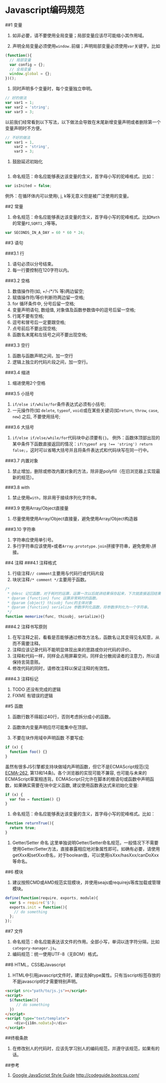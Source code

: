 Javascript编码规范
===

##1 变量

1. 如非必要，请不要使用全局变量；局部变量应该尽可能缩小其作用域。

1. 声明全局变量必须使用`window.`前缀；声明局部变量必须使用`var`关键字。比如  
```js
(function(){
  // 局部变量
  var config = {};
  // 全局变量
  window.global = {};
})();
```
1. 同时声明多个变量时，每个变量独立申明。
```js
// 好的做法
var var1 = 1;
var var2 = 'string';
var var3 = 3;
```
以前我们经常看到以下写法，以下做法会导致在末尾新增变量声明或者删除第一个变量声明时不方便。
```js
// 不好的做法
var var1 = 1,
    var2 = 'string',
    var3 = 3;
```
1. 鼓励延迟初始化
```js
```
1. 命名规范：命名应能够表达该变量的含义，首字母小写的驼峰格式。比如：
```js
var isInited = false;
```
例外：在循环体内可以使用i, j, k等无意义但是被广泛使用的变量。

##2 常量
1. 命名规范：命名应能够表达该变量的含义，首字母小写的驼峰格式。比如`Math`的常量`PI`,`SQRT1_2`等等。

```js
var SECONDS_IN_A_DAY = 60 * 60 * 24;
```

##3 语句

###3.1 行
1. 语句必须以分号结束。
1. 每一行要控制在120字符以内。

###3.2 空格
1. 数值操作符(如, +/-/*/% 等)两边留空;
2. 赋值操作符/等价判断符两边留一空格;
3. for 循环条件中, 分号后留一空格;
4. 变量声明语句, 数组值, 对象值及函数参数值中的逗号后留一空格;
5. 行尾不要有空格;
6. 逗号和冒号后一定要跟空格;
7. 点号前后不要出现空格;
8. 函数名末尾和左括号之间不要出现空格;

###3.3 空行
1. 函数与函数声明之间，加一空行
1. 逻辑上独立的代码片段之间，加一空行。

###3.4 缩进
1. 缩进使用2个空格

###3.5 小括号
1. `if/else if/while/for`条件表达式必须有小括号;
1. 一元操作符(如 `delete`, `typeof`, `void`)或在某些关键词(如`return`, `throw`, `case`, `new`) 之后, 不要使用括号;

###3.6 大括号
1. `if/else if/else/while/for`代码块中必须要有`{}`。
例外：函数体顶部出现的某中条件下函数直接返回的情况：`if(typeof arg !== 'string') return false;`，这时可以省略大括号并且将条件表达式和代码块写在同一行中。

###3.7 内置对象
1. 禁止增加，删除或修改内置对象的方法，除非是polyfill（在旧浏览器上实现最新的规范）。

###3.8 with
1. 禁止使用`with`，除非用于接续序列化字符串。

###3.9 使用Array/Object直接量
1. 尽量使用使用Array/Object直接量，避免使用Array/Object构造器

###3.10 字符串
1. 字符串应使用单引号。
1. 多行字符串应该使用`+`或者`Array.prototype.join`拼接字符串，避免使用`\`拼接。


##4 注释
###4.1 注释格式
1. 行级注释`// comment`主要用与代码行或代码片段
2. 块状注释`/* comment */`主要用于函数。
```js
/*
 * @desc 记忆函数，对于耗时的运算，运算一次以后就讲结果保存起来，下次就直接返回结果。
 * @param {function} func 运算非常耗时的函数。
 * @param {object} thisobj func的主体对象
 * @param {function} serialize 参数序列化函数，将参数序列化为一个字符串。
 */
function memorize(func, thisobj, serialize){}
```

###4.2 注释书写原则
1. 在写注释之前，看看是否能够通过修改方法名，函数名让其变得见名知意，从而不需要注释。
1. 注释应该记录代码不能明显体现出来的思路或你对代码的评价。
1. 注释和代码一样，同样会占用屏幕空间，同样会分散阅读者的注意力，所以请保持言简意赅。
1. 修改代码的同时，请修改注释以保证注释的有效性。

###4.3 注释标记
1. TODO 还没有完成的逻辑
1. FIXME 有错误的逻辑

##5 函数
1. 函数行数不得超过40行，否则考虑拆分成小的函数。

1. 函数体内变量声明应尽可能集中在顶部。

1. 不要在块作用域中声明函数
不要写成:
```js
if (x) {
  function foo() {}
}
```
虽然有很多JS引擎都支持块做域内声明函数，但它不是ECMAScript规范(见[ECMA-262](http://www.ecma-international.org/publications/standards/Ecma-262.htm), 第13和14条)。各个浏览器的实现可能不兼容, 也可能与未来的ECMAScript草案相违背。ECMAScript只允许在脚本的根语句或函数中声明函数，如果确实需要在块中定义函数, 建议使用函数表达式来初始化变量:
```js
if (x) {
  var foo = function() {}
}
```

1. 命名规范：命名应能够表达该变量的含义，首字母小写的驼峰格式。比如：
```js
function returnTrue(){
  return true;
}
```

1. Getter/Setter 命名
这里单独说明Getter/Setter命名规范，一般情况下不需要使用Getter/Setter方法，直接暴露相应地对象属性即可。如确有必要，请使用getXxx和setXxx命名，对于boolean值，可以使用isXxx/hasXxx/canDoXxx等命名。


##6 模块
1. 建议按照CMD或AMD规范实现模块，并使用seajs或requirejs等库加载或管理模块。
```js
define(function(require, exports, module){
  var $ = require('$');
  exports.init = function(){
    // do something
  };
});
```

##7 文件
1. 命名规范：命名应能表达该文件的作用。全部小写，单词以连字符分隔，比如`category-manager.js`。
1. 编码规范：统一使用UTF-8（无BOM）格式。

##8 HTML，CSS和Javascript
1. HTML中引用javascript文件时，建议去掉type属性。只有当script标签存放的不是javascript时才需要特别声明。
```html
<script src="path/to/js.js"></script>
<script>
  $(function(){
     // do something
  })
</script>
<script type="text/template">
	<div>{i18n.noData}</div>
</script>
```

##终极条款
1. 在修改别人的代码时，应该先学习别人的编码规范，并遵守该规范，如果有的话。

##参考
1. [Google JavaScript Style Guide](http://google-styleguide.googlecode.com/svn/trunk/javascriptguide.xml)
http://codeguide.bootcss.com/
